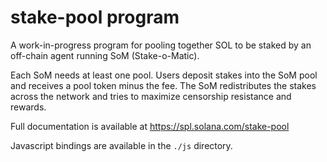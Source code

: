 # stake-pool program

A work-in-progress program for pooling together SOL to be staked by an off-chain
agent running SoM (Stake-o-Matic).

Each SoM needs at least one pool.  Users deposit stakes into the SoM pool
and receives a pool token minus the fee.  The SoM redistributes the stakes
across the network and tries to maximize censorship resistance and rewards.

Full documentation is available at https://spl.solana.com/stake-pool

Javascript bindings are available in the `./js` directory.

